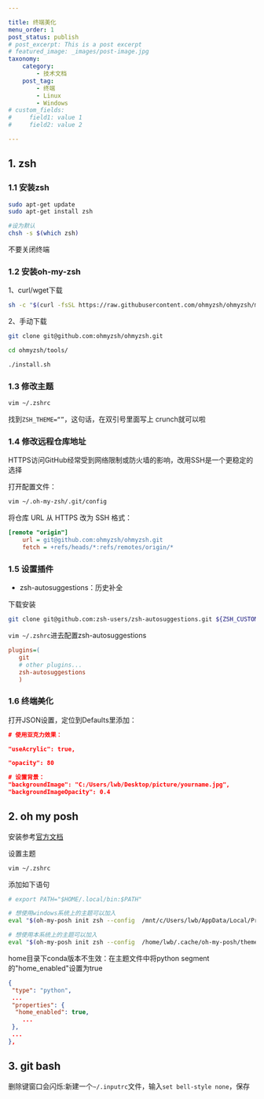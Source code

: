 ```yaml
---

title: 终端美化
menu_order: 1
post_status: publish
# post_excerpt: This is a post excerpt
# featured_image: _images/post-image.jpg
taxonomy:
    category:
        - 技术文档
    post_tag:
        - 终端
        - Linux
        - Windows
# custom_fields:
#     field1: value 1
#     field2: value 2

---
```



## 1. zsh

### 1.1 安装zsh

```bash
sudo apt-get update
sudo apt-get install zsh

#设为默认
chsh -s $(which zsh) 
```

不要关闭终端

### 1.2 安装oh-my-zsh

1、curl/wget下载

```bash
sh -c "$(curl -fsSL https://raw.githubusercontent.com/ohmyzsh/ohmyzsh/master/tools/install.sh)"
```

2、手动下载

```bash
git clone git@github.com:ohmyzsh/ohmyzsh.git

cd ohmyzsh/tools/

./install.sh
```

### 1.3 修改主题

```bash
vim ~/.zshrc
```

找到`ZSH_THEME=“”`，这句话，在双引号里面写上 crunch就可以啦

### 1.4 修改远程仓库地址

HTTPS访问GitHub经常受到网络限制或防火墙的影响，改用SSH是一个更稳定的选择

打开配置文件：

```bash
vim ~/.oh-my-zsh/.git/config
```

将仓库 URL 从 HTTPS 改为 SSH 格式：

```ini
[remote "origin"]  
    url = git@github.com:ohmyzsh/ohmyzsh.git  
    fetch = +refs/heads/*:refs/remotes/origin/*
```

### 1.5 设置插件

- zsh-autosuggestions：历史补全

下载安装

```bash
git clone git@github.com:zsh-users/zsh-autosuggestions.git ${ZSH_CUSTOM:-~/.oh-my-zsh/custom}/plugins/zsh-autosuggestions
```

`vim ~/.zshrc`进去配置zsh-autosuggestions

```ini
plugins=(
   git
   # other plugins...
   zsh-autosuggestions
   )
```

### 1.6 终端美化

打开JSON设置，定位到Defaults里添加：

```json
# 使用亚克力效果：

"useAcrylic": true,

"opacity": 80

# 设置背景：
"backgroundImage": "C:/Users/lwb/Desktop/picture/yourname.jpg",
"backgroundImageOpacity": 0.4
```

## 2. oh my posh

安装参考[官方文档](https://ohmyposh.dev/docs/installation/linux)

设置主题

```bash
vim ~/.zshrc
```

添加如下语句

```bash
# export PATH="$HOME/.local/bin:$PATH"

# 想使用windows系统上的主题可以加入
eval "$(oh-my-posh init zsh --config  /mnt/c/Users/lwb/AppData/Local/Programs/oh-my-posh/themes/M365Princess.omp.json)"

# 想使用本系统上的主题可以加入
eval "$(oh-my-posh init zsh --config  /home/lwb/.cache/oh-my-posh/themes/M365Princess.omp.json)"
```

home目录下conda版本不生效：在主题文件中将python segment的"home_enabled"设置为true

```json
{
 "type": "python",
 ...
 "properties": {
  "home_enabled": true,
    ...
 },
 ...
},
```

## 3. git bash

删除键窗口会闪烁:新建一个`~/.inputrc`文件，输入`set bell-style none`，保存
